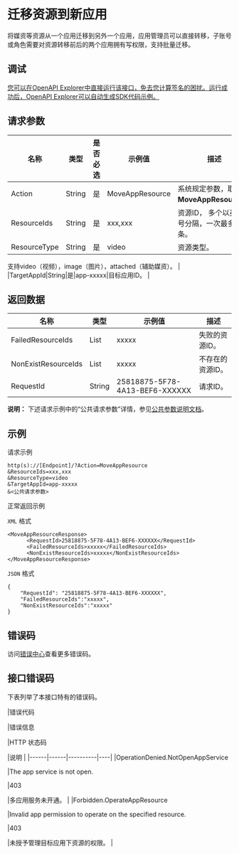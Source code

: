 # 迁移资源到新应用

将媒资等资源从一个应用迁移到另外一个应用，应用管理员可以直接转移，子账号或角色需要对资源转移前后的两个应用拥有写权限，支持批量迁移。

## 调试

[您可以在OpenAPI Explorer中直接运行该接口，免去您计算签名的困扰。运行成功后，OpenAPI Explorer可以自动生成SDK代码示例。](https://api.aliyun.com/#product=vod&api=MoveAppResource&type=RPC&version=2017-03-21)

## 请求参数

|名称|类型|是否必选|示例值|描述|
|--|--|----|---|--|
|Action|String|是|MoveAppResource|系统规定参数，取值：**MoveAppResource**。 |
|ResourceIds|String|是|xxx,xxx|资源ID， 多个以英文逗号分隔，一次最多20条。 |
|ResourceType|String|是|video|资源类型。

 支持video（视频），image（图片），attached（辅助媒资）。 |
|TargetAppId|String|是|app-xxxxx|目标应用ID。 |

## 返回数据

|名称|类型|示例值|描述|
|--|--|---|--|
|FailedResourceIds|List|xxxxx|失败的资源ID。 |
|NonExistResourceIds|List|xxxxx|不存在的资源ID。 |
|RequestId|String|25818875-5F78-4A13-BEF6-XXXXXX|请求ID。 |

**说明：** 下述请求示例中的“公共请求参数”详情，参见[公共参数说明文档](~~44432~~)。

## 示例

请求示例

```
http(s)://[Endpoint]/?Action=MoveAppResource
&ResourceIds=xxx,xxx
&ResourceType=video
&TargetAppId=app-xxxxx
&<公共请求参数>
```

正常返回示例

`XML` 格式

```
<MoveAppResourceResponse>
	  <RequestId>25818875-5F78-4A13-BEF6-XXXXXX</RequestId>
	  <FailedResourceIds>xxxxx</FailedResourceIds>
	  <NonExistResourceIds>xxxxx</NonExistResourceIds>
</MoveAppResourceResponse>
```

`JSON` 格式

```
{
    "RequestId": "25818875-5F78-4A13-BEF6-XXXXXX",
    "FailedResourceIds":"xxxxx",
    "NonExistResourceIds":"xxxxx"
}
```

## 错误码

访问[错误中心](https://error-center.aliyun.com/status/product/vod)查看更多错误码。

## 接口错误码

下表列举了本接口特有的错误码。

|错误代码

|错误信息

|HTTP 状态码

|说明 |
|------|------|----------|----|
|OperationDenied.NotOpenAppService

|The app service is not open.

|403

|多应用服务未开通。 |
|Forbidden.OperateAppResource

|Invalid app permission to operate on the specified resource.

|403

|未授予管理目标应用下资源的权限。 |

